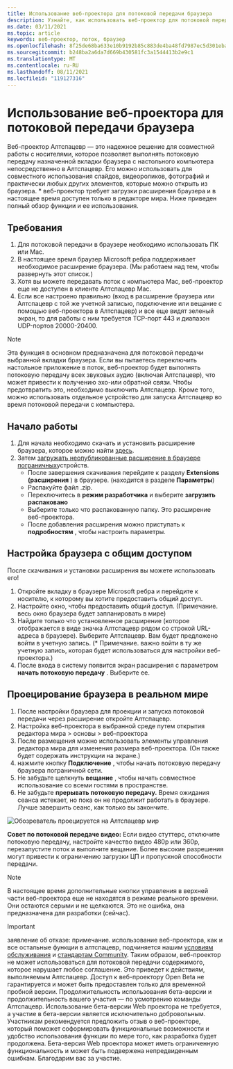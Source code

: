 ```yaml
---
title: Использование веб-проектора для потоковой передачи браузера
description: Узнайте, как использовать веб-проектор для потоковой передачи содержимого из назначенного браузера в Алтспацеврные возможности.
ms.date: 03/11/2021
ms.topic: article
keywords: веб-проектор, поток, браузер
ms.openlocfilehash: 8f25de68ba633e10b9192b85c883de4ba48fd7987ec5d301ebac8443982a1a55
ms.sourcegitcommit: b248ba2a6da7d669b430581fc3a1544413b2e9c1
ms.translationtype: MT
ms.contentlocale: ru-RU
ms.lasthandoff: 08/11/2021
ms.locfileid: "119127316"
---
```

# <a name="using-the-web-projector-to-stream-a-browser"></a>Использование веб-проектора для потоковой передачи браузера

Веб-проектор Алтспацевр — это надежное решение для совместной работы с носителями, которое позволяет выполнять потоковую передачу назначенной вкладки браузера с настольного компьютера непосредственно в Алтспацевр. Его можно использовать для совместного использования слайдов, видеороликов, фотографий и практически любых других элементов, которые можно открыть из браузера. * веб-проектор требует загрузки расширения браузера и в настоящее время доступен только в редакторе мира. Ниже приведен полный обзор функции и ее использования.

## <a name="requirements"></a>Требования

1. Для потоковой передачи в браузере необходимо использовать ПК или Mac.
2. В настоящее время браузер Microsoft ребра поддерживает необходимое расширение браузера. (Мы работаем над тем, чтобы развернуть этот список.)
3. Хотя вы можете передавать поток с компьютера Mac, веб-проектор еще не доступен в клиенте Алтспацевр Mac.
4. Если все настроено правильно (вход в расширение браузера или Алтспацевр с той же учетной записью, подключение или вещание с помощью веб-проектора в Алтспацевр) и все еще видят зеленый экран, то для работы с ним требуется TCP-порт 443 и диапазон UDP-портов 20000-20400.

> [!NOTE]
> Эта функция в основном предназначена для потоковой передачи выбранной вкладки браузера. Если вы пытаетесь переключить настольное приложение в поток, веб-проектор будет выполнять потоковую передачу всех звуковых аудио (включая Алтспацевр), что может привести к получению эхо-или обратной связи. Чтобы предотвратить это, необходимо выключить Алтспацевр. Кроме того, можно использовать отдельное устройство для запуска Алтспацевр во время потоковой передачи с компьютера.

## <a name="getting-started"></a>Начало работы

1. Для начала необходимо скачать и установить расширение браузера, которое можно найти [здесь](https://account.altvr.com/web_projector).
2. Затем [загружать неопубликованные расширение в браузере пограничных](https://docs.microsoft.com/microsoft-edge/extensions-chromium/getting-started/extension-sideloading)устройств.
    * После завершения скачивания перейдите к разделу **Extensions (расширения** ) в браузере. (находится в разделе **Параметры**)
    * Распакуйте файл .zip.
    * Переключитесь в **режим разработчика** и выберите **загрузить распаковано**
    * Выберите только что распакованную папку. Это расширение веб-проектора.
    * После добавления расширения можно приступать к **подробностям** , чтобы настроить параметры.

## <a name="setting-up-a-shareable-browser"></a>Настройка браузера с общим доступом

После скачивания и установки расширения вы можете использовать его!

1. Откройте вкладку в браузере Microsoft ребра и перейдите к носителю, к которому вы хотите предоставить общий доступ.
2. Настройте окно, чтобы предоставить общий доступ. (Примечание. весь окно браузера будет запланировать в мире)
3. Найдите только что установленное расширение (которое отображается в виде значка Алтспацевр рядом со строкой URL-адреса в браузере). Выберите Алтспацевр. Вам будет предложено войти в учетную запись. (* Примечание. важно войти в ту же учетную запись, которая будет использоваться для настройки веб-проектора.)
4. После входа в систему появится экран расширения с параметром **начать потоковую передачу** . Выберите ее.

## <a name="projecting-your-browser-in-world"></a>Проецирование браузера в реальном мире

1. После настройки браузера для проекции и запуска потоковой передачи через расширение откройте Алтспацевр.
2. Настройка веб-проектора в выбранной среде путем открытия редактора мира > основы > веб-проектора
3. После размещения можно использовать элементы управления редактора мира для изменения размера веб-проектора. (Он также будет содержать инструкции на экране.)
4. нажмите кнопку **Подключение** , чтобы начать потоковую передачу браузера пограничной сети.
5. Не забудьте щелкнуть **вещание** , чтобы начать совместное использование со всеми гостями в пространстве.
6. Не забудьте **прерывать потоковую передачу.** Время ожидания сеанса истекает, но пока он не продолжит работать в браузере. Лучше завершить сеанс, как только вы закончите.

![Обозреватель проецируется на Алтспацевр мир](images/web-project-img-01.png)

**Совет по потоковой передаче видео:** Если видео стуттерс, отключите потоковую передачу, настройте качество видео 480p или 360p, перезапустите поток и выполните вещание. Более высокие разрешения могут привести к ограничению загрузки ЦП и пропускной способности передачи.

> [!NOTE]
> В настоящее время дополнительные кнопки управления в верхней части веб-проектора еще не находятся в режиме реального времени. Они остаются серыми и не щелкаются. Это не ошибка, она предназначена для разработки (сейчас).

> [!IMPORTANT]
> заявление об отказе: примечание. использование веб-проектора, как и все остальные функции в алтспацевр, подчиняется нашим [условиям обслуживания](../community/terms-of-service.md) и [стандартам Community](../community/community-standards.md). Таким образом, веб-проектор не может использоваться для потоковой передачи содержимого, которое нарушает любое соглашение. Это приведет к действиям, выполняемым Алтспацевр. Доступ к веб-проектору Open Beta не гарантируется и может быть предоставлен только для временной пробной версии. Продолжительность использования бета-версии и продолжительность вашего участия — по усмотрению команды Алтспацевр. Использование бета-версии Web проектора не требуется, а участие в бета-версии является исключительно добровольным. Участникам рекомендуется предложить отзыв о веб-проекторе, который поможет соформировать функциональные возможности и удобство использования функции по мере того, как разработка будет продолжена. Бета-версия Web проектора может иметь ограниченную функциональность и может быть подвержена непредвиденным ошибкам. Благодарим вас за участие.
